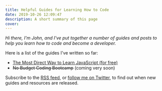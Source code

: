 ```yaml
---
title: Helpful Guides for Learning How to Code
date: 2019-10-26 12:09:47
description: A short summary of this page
cover:
---
```


_Hi there, I'm John, and I've put together a number of guides and posts to help you learn how to code and become a developer._

Here is a list of the guides I've written so far:

- [The Most Direct Way to Learn JavaScript (for free)](/learn-javascript/)
- ~~No Budget Coding Bootcamp~~ (coming very soon)

<!-- You can learn more about me on [my about page](/about/). -->

Subscribe to the <a href="/rss2.xml" target="_blank">RSS feed</a>, or [follow me on Twitter](https://twitter.com/JohnTurnerPGH), to find out when new guides and resources are released.

<!-- (you can use a service like [Blogtrottr](https://blogtrottr.com/) to get RSS updates delivered to you via email) -->

<!-- OLD CODE BELOW!!! -->

<!-- Learn JavaScript, huzzah!!!

How does the <code>inline code</code> look on here?

Quick test of adding code below

<pre><code class="language-js">let exampeVar = 'how does this look?';

let anotherExample = 'here is a very long string to test to see how the whole word wrap stuff adjusts to different size windows';

function fancyFeast(num) {
  return num * 5;
}

console.log(fancyFeast(12));
</code></pre>

Think this is all going okay after all! :) -->
